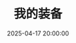 ---
title: 我的装备
date: 2025-04-17 20:00:00
type: kit
data: kit
cover: ""
desc: 实物装备推荐
leftend: 跟 OvO 一起享受科技带来的乐趣
rightend: ""
---